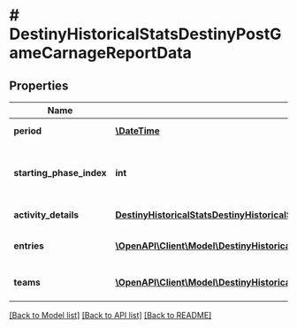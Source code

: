 # # DestinyHistoricalStatsDestinyPostGameCarnageReportData

## Properties

Name | Type | Description | Notes
------------ | ------------- | ------------- | -------------
**period** | [**\DateTime**](\DateTime.md) | Date and time for the activity. | [optional]
**starting_phase_index** | **int** | If this activity has \&quot;phases\&quot;, this is the phase at which the activity was started. | [optional]
**activity_details** | [**DestinyHistoricalStatsDestinyHistoricalStatsActivity**](DestinyHistoricalStatsDestinyHistoricalStatsActivity.md) | Details about the activity. | [optional]
**entries** | [**\OpenAPI\Client\Model\DestinyHistoricalStatsDestinyPostGameCarnageReportEntry[]**](DestinyHistoricalStatsDestinyPostGameCarnageReportEntry.md) | Collection of players and their data for this activity. | [optional]
**teams** | [**\OpenAPI\Client\Model\DestinyHistoricalStatsDestinyPostGameCarnageReportTeamEntry[]**](DestinyHistoricalStatsDestinyPostGameCarnageReportTeamEntry.md) | Collection of stats for the player in this activity. | [optional]

[[Back to Model list]](../../README.md#models) [[Back to API list]](../../README.md#endpoints) [[Back to README]](../../README.md)
